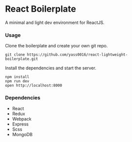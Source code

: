 React Boilerplate
=====================

A minimal and light dev environment for ReactJS.

### Usage

Clone the boilerplate and create your own git repo.

```
git clone https://github.com/yass0016/react-lightweight-boilerplate.git
```

Install the dependencies and start the server.

```
npm install
npm run dev
open http://localhost:8000
```

### Dependencies

* React
* Redux
* Webpack
* Express
* Scss
* MongoDB
